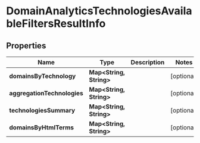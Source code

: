 # DomainAnalyticsTechnologiesAvailableFiltersResultInfo


## Properties

| Name | Type | Description | Notes |
|------------ | ------------- | ------------- | -------------|
**domainsByTechnology** | **Map<String, String>** |  |[optional]|
**aggregationTechnologies** | **Map<String, String>** |  |[optional]|
**technologiesSummary** | **Map<String, String>** |  |[optional]|
**domainsByHtmlTerms** | **Map<String, String>** |  |[optional]|